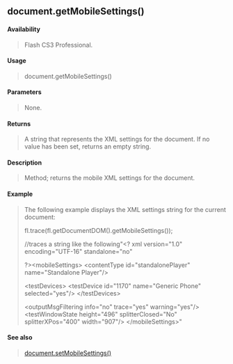 ## document.getMobileSettings()

#### Availability

> Flash CS3 Professional.

#### Usage

> document.getMobileSettings()

#### Parameters

> None.

#### Returns

> A string that represents the XML settings for the document. If no value has been set, returns an empty string.

#### Description

> Method; returns the mobile XML settings for the document.

#### Example

> The following example displays the XML settings string for the current document:
>
> fl.trace(fl.getDocumentDOM().getMobileSettings());
>
> //traces a string like the following"\<? xml version="1.0" encoding="UTF-16" standalone="no"
>
> ?\>\<mobileSettings\> \<contentType id="standalonePlayer" name="Standalone Player"/\>
>
> \<testDevices\> \<testDevice id="1170" name="Generic Phone" selected="yes"/\> \</testDevices\>
>
> \<outputMsgFiltering info="no" trace="yes" warning="yes"/\> \<testWindowState height="496" splitterClosed="No" splitterXPos="400" width="907"/\> \</mobileSettings\>"

#### See also

> [document.setMobileSettings()](#_bookmark296)
